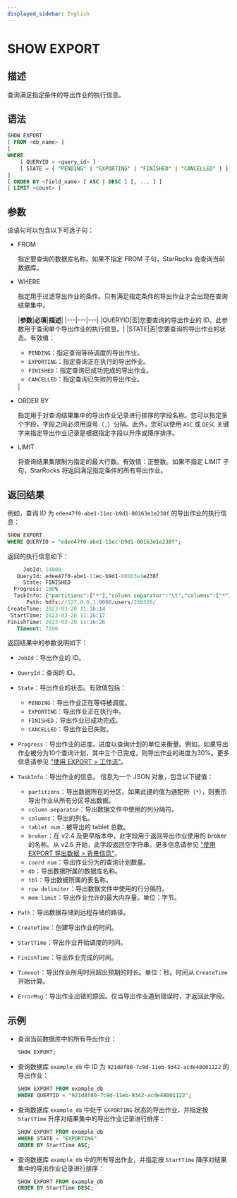 ```yaml
---
displayed_sidebar: English
---
```


# SHOW EXPORT

## 描述

查询满足指定条件的导出作业的执行信息。

## 语法

```SQL
SHOW EXPORT
[ FROM <db_name> ]
[
WHERE
    [ QUERYID = <query_id> ]
    [ STATE = { "PENDING" | "EXPORTING" | "FINISHED" | "CANCELLED" } ]
]
[ ORDER BY <field_name> [ ASC | DESC ] [, ... ] ]
[ LIMIT <count> ]
```

## 参数

该语句可以包含以下可选子句：

- FROM

  指定要查询的数据库名称。如果不指定 FROM 子句，StarRocks 会查询当前数据库。

- WHERE

  指定用于过滤导出作业的条件。只有满足指定条件的导出作业才会出现在查询结果集中。

  |**参数**|**必填**|**描述**|
|---|---|---|
  |QUERYID|否|您要查询的导出作业的 ID。此参数用于查询单个导出作业的执行信息。|
  |STATE|否|您要查询的导出作业的状态。有效值：<ul><li>`PENDING`：指定查询等待调度的导出作业。</li><li>`EXPORTING`：指定查询正在执行的导出作业。</li><li>`FINISHED`：指定查询已成功完成的导出作业。</li><li>`CANCELLED`：指定查询已失败的导出作业。</li></ul>|

- ORDER BY

  指定用于对查询结果集中的导出作业记录进行排序的字段名称。您可以指定多个字段，字段之间必须用逗号（`,`）分隔。此外，您可以使用 `ASC` 或 `DESC` 关键字来指定导出作业记录是根据指定字段以升序或降序排序。

- LIMIT

  将查询结果集限制为指定的最大行数。有效值：正整数。如果不指定 LIMIT 子句，StarRocks 将返回满足指定条件的所有导出作业。

## 返回结果

例如，查询 ID 为 `edee47f0-abe1-11ec-b9d1-00163e1e238f` 的导出作业的执行信息：

```SQL
SHOW EXPORT
WHERE QUERYID = "edee47f0-abe1-11ec-b9d1-00163e1e238f";
```

返回的执行信息如下：

```SQL
     JobId: 14008
   QueryId: edee47f0-abe1-11ec-b9d1-00163e1e238f
     State: FINISHED
  Progress: 100%
  TaskInfo: {"partitions":["*"],"column separator":"\t","columns":["*"],"tablet num":10,"broker":"","coord num":1,"db":"db0","tbl":"tbl_simple","row delimiter":"\n","mem limit":2147483648}
      Path: hdfs://127.0.0.1:9000/users/230320/
CreateTime: 2023-03-20 11:16:14
 StartTime: 2023-03-20 11:16:17
FinishTime: 2023-03-20 11:16:26
   Timeout: 7200
```

返回结果中的参数说明如下：

- `JobId`：导出作业的 ID。
- `QueryId`：查询的 ID。
- `State`：导出作业的状态。有效值包括：
  - `PENDING`：导出作业正在等待被调度。
  - `EXPORTING`：导出作业正在执行中。
  - `FINISHED`：导出作业已成功完成。
  - `CANCELLED`：导出作业已失败。

- `Progress`：导出作业的进度。进度以查询计划的单位来衡量。例如，如果导出作业被分为10个查询计划，其中三个已完成，则导出作业的进度为30%。更多信息请参见 ["使用 EXPORT > 工作流"](../../../unloading/Export.md#workflow)。
- `TaskInfo`：导出作业的信息。
  信息为一个 JSON 对象，包含以下键值：

  - `partitions`：导出数据所在的分区。如果此键的值为通配符（`*`），则表示导出作业从所有分区导出数据。
  - `column separator`：导出数据文件中使用的列分隔符。
  - `columns`：导出的列名。
  - `tablet num`：被导出的 tablet 总数。
  - `broker`：在 v2.4 及更早版本中，此字段用于返回导出作业使用的 broker 的名称。从 v2.5 开始，此字段返回空字符串。更多信息请参见 ["使用 EXPORT 导出数据 > 背景信息"](../../../unloading/Export.md#background-information)。
  - `coord num`：导出作业分为的查询计划数量。
  - `db`：导出数据所属的数据库名称。
  - `tbl`：导出数据所属的表名称。
  - `row delimiter`：导出数据文件中使用的行分隔符。
  - `mem limit`：导出作业允许的最大内存量。单位：字节。

- `Path`：导出数据存储到远程存储的路径。
- `CreateTime`：创建导出作业的时间。
- `StartTime`：导出作业开始调度的时间。
- `FinishTime`：导出作业完成的时间。
- `Timeout`：导出作业所用时间超出预期的时长。单位：秒。时间从 `CreateTime` 开始计算。
- `ErrorMsg`：导出作业出错的原因。仅当导出作业遇到错误时，才返回此字段。

## 示例

- 查询当前数据库中的所有导出作业：

  ```SQL
  SHOW EXPORT;
  ```

- 查询数据库 `example_db` 中 ID 为 `921d8f80-7c9d-11eb-9342-acde48001122` 的导出作业：

  ```SQL
  SHOW EXPORT FROM example_db
  WHERE QUERYID = "921d8f80-7c9d-11eb-9342-acde48001122";
  ```

- 查询数据库 `example_db` 中处于 `EXPORTING` 状态的导出作业，并指定按 `StartTime` 升序对结果集中的导出作业记录进行排序：

  ```SQL
  SHOW EXPORT FROM example_db
  WHERE STATE = "EXPORTING"
  ORDER BY StartTime ASC;
  ```

- 查询数据库 `example_db` 中的所有导出作业，并指定按 `StartTime` 降序对结果集中的导出作业记录进行排序：

  ```SQL
  SHOW EXPORT FROM example_db
  ORDER BY StartTime DESC;
  ```